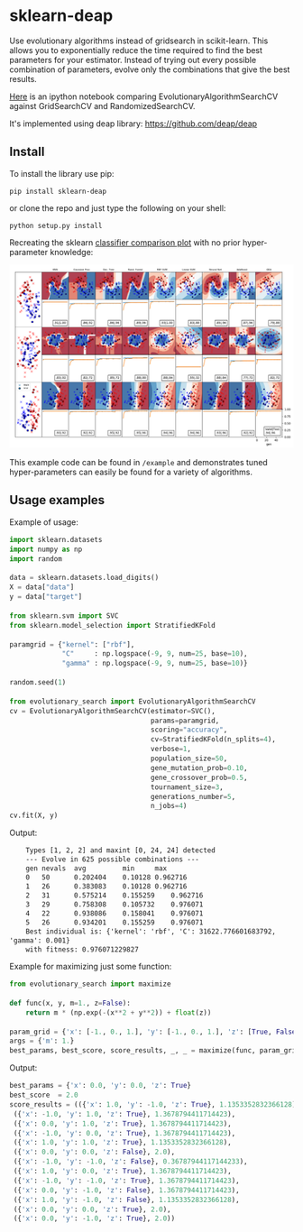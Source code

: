 # sklearn-deap
Use evolutionary algorithms instead of gridsearch in scikit-learn. This allows you to exponentially reduce the time required to find the best parameters for your estimator. Instead of trying out every possible combination of parameters, evolve only the combinations that give the best results.

[Here](https://github.com/rsteca/sklearn-deap/blob/master/test.ipynb) is an ipython notebook comparing EvolutionaryAlgorithmSearchCV against GridSearchCV and RandomizedSearchCV.

It's implemented using deap library: https://github.com/deap/deap

Install
-------

To install the library use pip:

    pip install sklearn-deap


or clone the repo and just type the following on your shell:

    python setup.py install


Recreating the sklearn [classifier comparison plot](http://scikit-learn.org/stable/auto_examples/classification/plot_classifier_comparison.html) with no prior hyper-parameter knowledge:

![img](https://github.com/flipdazed/sklearn-deap/blob/master/example/all_classifiers.png)

This example code can be found in `/example` and demonstrates tuned hyper-parameters can easily be found for a variety of algorithms.

Usage examples
--------------

Example of usage:

```python
import sklearn.datasets
import numpy as np
import random

data = sklearn.datasets.load_digits()
X = data["data"]
y = data["target"]

from sklearn.svm import SVC
from sklearn.model_selection import StratifiedKFold

paramgrid = {"kernel": ["rbf"],
             "C"     : np.logspace(-9, 9, num=25, base=10),
             "gamma" : np.logspace(-9, 9, num=25, base=10)}

random.seed(1)

from evolutionary_search import EvolutionaryAlgorithmSearchCV
cv = EvolutionaryAlgorithmSearchCV(estimator=SVC(),
                                   params=paramgrid,
                                   scoring="accuracy",
                                   cv=StratifiedKFold(n_splits=4),
                                   verbose=1,
                                   population_size=50,
                                   gene_mutation_prob=0.10,
                                   gene_crossover_prob=0.5,
                                   tournament_size=3,
                                   generations_number=5,
                                   n_jobs=4)
cv.fit(X, y)
```

Output:

        Types [1, 2, 2] and maxint [0, 24, 24] detected
        --- Evolve in 625 possible combinations ---
        gen	nevals	avg     	min    	max
        0  	50    	0.202404	0.10128	0.962716
        1  	26    	0.383083	0.10128	0.962716
        2  	31    	0.575214	0.155259	0.962716
        3  	29    	0.758308	0.105732	0.976071
        4  	22    	0.938086	0.158041	0.976071
        5  	26    	0.934201	0.155259	0.976071
        Best individual is: {'kernel': 'rbf', 'C': 31622.776601683792, 'gamma': 0.001}
        with fitness: 0.976071229827

Example for maximizing just some function:

```python
from evolutionary_search import maximize

def func(x, y, m=1., z=False):
    return m * (np.exp(-(x**2 + y**2)) + float(z))

param_grid = {'x': [-1., 0., 1.], 'y': [-1., 0., 1.], 'z': [True, False]}
args = {'m': 1.}
best_params, best_score, score_results, _, _ = maximize(func, param_grid, args, verbose=False)
```

Output:

```python
best_params = {'x': 0.0, 'y': 0.0, 'z': True}
best_score  = 2.0
score_results = (({'x': 1.0, 'y': -1.0, 'z': True}, 1.1353352832366128),
 ({'x': -1.0, 'y': 1.0, 'z': True}, 1.3678794411714423),
 ({'x': 0.0, 'y': 1.0, 'z': True}, 1.3678794411714423),
 ({'x': -1.0, 'y': 0.0, 'z': True}, 1.3678794411714423),
 ({'x': 1.0, 'y': 1.0, 'z': True}, 1.1353352832366128),
 ({'x': 0.0, 'y': 0.0, 'z': False}, 2.0),
 ({'x': -1.0, 'y': -1.0, 'z': False}, 0.36787944117144233),
 ({'x': 1.0, 'y': 0.0, 'z': True}, 1.3678794411714423),
 ({'x': -1.0, 'y': -1.0, 'z': True}, 1.3678794411714423),
 ({'x': 0.0, 'y': -1.0, 'z': False}, 1.3678794411714423),
 ({'x': 1.0, 'y': -1.0, 'z': False}, 1.1353352832366128),
 ({'x': 0.0, 'y': 0.0, 'z': True}, 2.0),
 ({'x': 0.0, 'y': -1.0, 'z': True}, 2.0))
```
